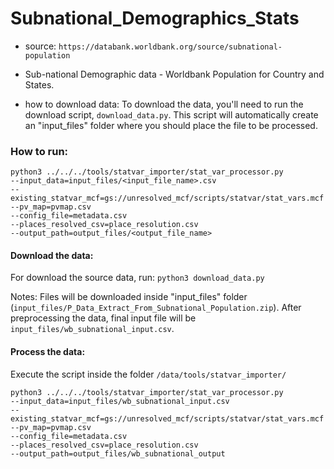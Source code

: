 # Subnational_Demographics_Stats

- source:  `https://databank.worldbank.org/source/subnational-population`

- Sub-national Demographic data - Worldbank Population for Country and States.

- how to download data: 
    To download the data, you'll need to run the download script, `download_data.py`. This script will automatically create an "input_files" folder where you should place the file to be processed.

### How to run:

```
python3 ../../../tools/statvar_importer/stat_var_processor.py 
--input_data=input_files/<input_file_name>.csv 
--existing_statvar_mcf=gs://unresolved_mcf/scripts/statvar/stat_vars.mcf 
--pv_map=pvmap.csv 
--config_file=metadata.csv 
--places_resolved_csv=place_resolution.csv 
--output_path=output_files/<output_file_name>
```

#### Download the data: 

For download the source data, run:
`python3 download_data.py`

Notes: 
Files will be downloaded inside "input_files" folder (`input_files/P_Data_Extract_From_Subnational_Population.zip`).
After preprocessing the data, final input file will be `input_files/wb_subnational_input.csv`.

#### Process the data:

Execute the script inside the folder `/data/tools/statvar_importer/`

```
python3 ../../../tools/statvar_importer/stat_var_processor.py 
--input_data=input_files/wb_subnational_input.csv 
--existing_statvar_mcf=gs://unresolved_mcf/scripts/statvar/stat_vars.mcf 
--pv_map=pvmap.csv 
--config_file=metadata.csv 
--places_resolved_csv=place_resolution.csv 
--output_path=output_files/wb_subnational_output
```